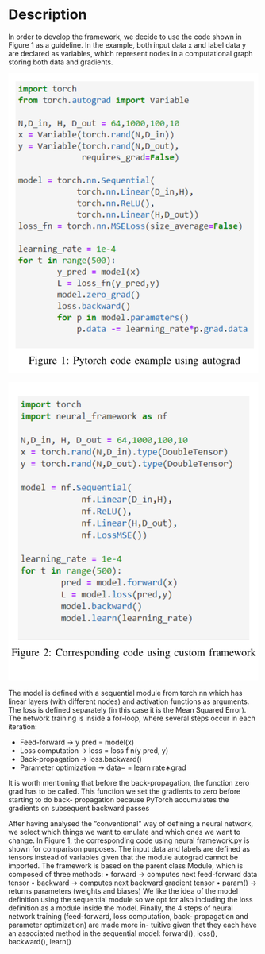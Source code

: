 ﻿# **Description**
In order to develop the framework, we decide to use the code shown in Figure 1 as a guideline. In the example, both input data x and label data y are declared as variables, which represent nodes in a computational graph storing both data and gradients.

![pytorch-figure](pytorch-figure.png)


![our-figure](our-figure.png)



The model is defined with a sequential module from torch.nn which has linear layers (with different nodes) and activation functions as arguments. The loss is defined separately (in this case it is the Mean Squared Error). The network training is inside a for-loop, where several steps occur in each iteration:
*  Feed-forward → y pred = model(x)
*  Loss computation → loss = loss f n(y pred, y)
*  Back-propagation → loss.backward()
*  Parameter optimization → data− = learn rate∗grad

It is worth mentioning that before the back-propagation, the function zero grad has to be called. This function we set the gradients to zero before starting to do back- propagation because PyTorch accumulates the gradients on subsequent backward passes


After having analysed the ”conventional” way of defining a neural network, we select which things we want to emulate and which ones we want to change. In Figure 1, the corresponding code using neural framework.py is shown for comparison purposes. The input data and labels are defined as tensors instead of variables given that the module autograd cannot be imported.
The framework is based on the parent class Module, which is composed of three methods:
• forward → computes next feed-forward data tensor
• backward → computes next backward gradient tensor
• param() → returns parameters (weights and biases)
We like the idea of the model definition using the sequential module so we opt for also including the loss definition as a module inside the model. Finally, the 4 steps of neural network training (feed-forward, loss computation, back- propagation and parameter optimization) are made more in- tuitive given that they each have an associated method in the sequential model: forward(), loss(), backward(), learn()
